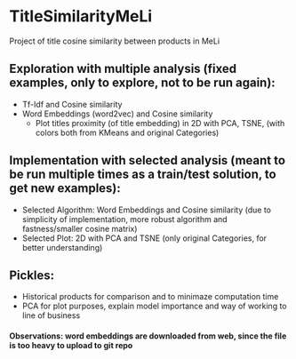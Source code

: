 # TitleSimilarityMeLi
Project of title cosine similarity between products in MeLi

## Exploration with multiple analysis (fixed examples, only to explore, not to be run again):
- Tf-Idf and Cosine similarity
- Word Embeddings (word2vec) and Cosine similarity 
  - Plot titles proximity (of title embedding) in 2D with PCA, TSNE, (with colors both from KMeans and original Categories)

## Implementation with selected analysis (meant to be run multiple times as a train/test solution, to get new examples):
- Selected Algorithm: Word Embeddings and Cosine similarity (due to simplicity of implementation, more robust algorithm and fastness/smaller cosine matrix)
- Selected Plot: 2D with PCA and TSNE (only original Categories, for better understanding)

## Pickles:
- Historical products for comparison and to minimaze computation time
- PCA for plot purposes, explain model importance and way of working to line of business 

#### Observations: word embeddings are downloaded from web, since the file is too heavy to upload to git repo
